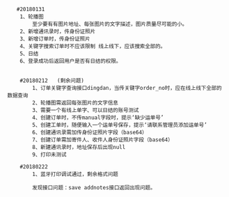 
       #20180131
        1、轮播图
        	至少要有有图片地址、每张图片的文字描述，图片质量尽可能的小。
        2、新增通讯录时，传身份证照片
        3、新增订单时，传身份证照片
        4、关键字搜索订单时不应该限制 线上线下，应该搜索全部的。
        5、日结
        6、登录成功后返回用户是否有日结的权限。


        #20180212   (剩余问题)
        	1、订单关键字查询接口dingdan，当传关键字order_no时，应在线上线下全部的数据查询
        	2、轮播图需返回每张图片的文字信息
        	3、需要一个有线上单字、可以日结的账号测试
        	4、创建订单时，不传manual字段时，提示‘缺少运单号’
        	5、创建工单时，随便输入一个运单号保存，提示‘请联系管理员添加运单号’
        	6、创建通讯录需加传身份证照片字段（base64）
        	7、创建订单需加寄件人、收件人身份证照片字段（base64）
        	8、新建通讯录时，地址保存后出现null
        	9、打印未测试

        #20180222
            1、蓝牙打印调试通过，剩余格式问题

            发现接口问题：save addnotes接口返回出现问题。
